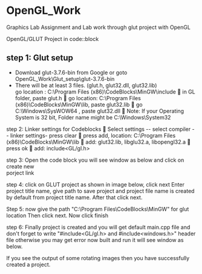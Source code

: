 # OpenGL_Work
 Graphics Lab Assignment and Lab work through glut project with OpenGL

OpenGL/GLUT Project in code::block

## step 1: Glut setup <br>
* Download glut-3.7.6-bin from Google or goto OpenGL_Work\Glut_setup\glut-3.7.6-bin <br>
* There will be at least 3 files. (glut.h, glut32.dll, glut32.lib) <br>
	go location : C:\Program Files (x86)\CodeBlocks\MinGW\include
	in GL folder, paste glut.h
	go location: C:\Program Files (x86)\CodeBlocks\MinGW\lib, paste glut32.lib
	go C:\Windows\SysWOW64 , paste glut32.dll
	Note: If your Operating System is 32 bit, Folder name might be C:\Windows\System32

step 2:  Linker settings for Codeblocks
	Select settings -- select compiler -- linker settings-  press clear
	press add, location: C:\Program Files (x86)\CodeBlocks\MinGW\lib
	add: glut32.lib, libglu32.a, libopengl32.a
	press ok
	add: include<GL/gl.h>

step 3:
 Open the code block you will see window as below and click on create new  
 porject link

step 4:
click on GLUT project as shown in image below, click next
Enter project title name, give path to save project and project file name is created by default from project title name.
After that click next.

Step 5:
now give the path "C:\Program Files\CodeBlocks\MinGW" for glut location
Then click next.
Now click finish

step 6:
Finally project is created and you will get default main.cpp file and don't forget to write  "#include<GL/gl.h> and #include<windows.h>" header file otherwise you may get error now built and run it will see window as below.

 
If you see the output of some rotating images then you have successfully created a project.
